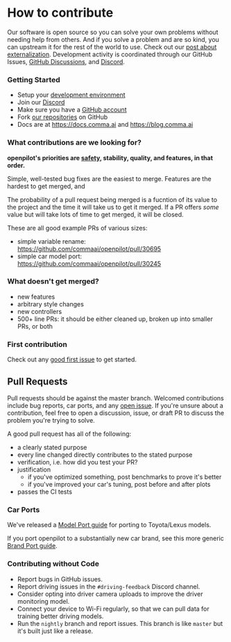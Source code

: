 # How to contribute

Our software is open source so you can solve your own problems without needing help from others. And if you solve a problem and are so kind, you can upstream it for the rest of the world to use. Check out our [post about externalization](https://blog.comma.ai/a-2020-theme-externalization/). Development activity is coordinated through our GitHub Issues, [GitHub Discussions](https://github.com/commaai/openpilot/discussions), and [Discord](https://discord.comma.ai).

### Getting Started

* Setup your [development environment](../tools/)
* Join our [Discord](https://discord.comma.ai)
* Make sure you have a [GitHub account](https://github.com/signup/free)
* Fork [our repositories](https://github.com/commaai) on GitHub
* Docs are at https://docs.comma.ai and https://blog.comma.ai

### What contributions are we looking for?

**openpilot's priorities are [safety](SAFETY.md), stability, quality, and features, in that order.**

Simple, well-tested bug fixes are the easiest to merge.
Features are the hardest to get merged, and 

The probability of a pull request being merged is a fucntion of its value to the project and the time it will take us to get it merged.
If a PR offers *some* value but will take lots of time to get merged, it will be closed.

These are all good example PRs of various sizes:
* simple variable rename: https://github.com/commaai/openpilot/pull/30695
* simple car model port: https://github.com/commaai/openpilot/pull/30245

### What doesn't get merged?

* new features
* arbitrary style changes
* new controllers
* 500+ line PRs: it should be either cleaned up, broken up into smaller PRs, or both

### First contribution

Check out any [good first issue](https://github.com/commaai/openpilot/issues?q=is%3Aissue+is%3Aopen+label%3A%22good+first+issue%22) to get started.

## Pull Requests

Pull requests should be against the master branch. Welcomed contributions include bug reports, car ports, and any [open issue](https://github.com/commaai/openpilot/issues). If you're unsure about a contribution, feel free to open a discussion, issue, or draft PR to discuss the problem you're trying to solve.

A good pull request has all of the following:
* a clearly stated purpose
* every line changed directly contributes to the stated purpose
* verification, i.e. how did you test your PR?
* justification
  * if you've optimized something, post benchmarks to prove it's better
  * if you've improved your car's tuning, post before and after plots
* passes the CI tests

### Car Ports

We've released a [Model Port guide](https://blog.comma.ai/openpilot-port-guide-for-toyota-models/) for porting to Toyota/Lexus models.

If you port openpilot to a substantially new car brand, see this more generic [Brand Port guide](https://blog.comma.ai/how-to-write-a-car-port-for-openpilot/).

### Contributing without Code

* Report bugs in GitHub issues.
* Report driving issues in the `#driving-feedback` Discord channel.
* Consider opting into driver camera uploads to improve the driver monitoring model.
* Connect your device to Wi-Fi regularly, so that we can pull data for training better driving models.
* Run the `nightly` branch and report issues. This branch is like `master` but it's built just like a release.
